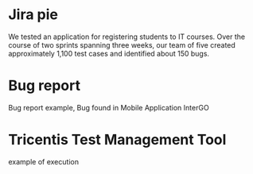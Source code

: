 # Jira pie


We tested an application for registering students to IT courses. Over the course of two sprints spanning three weeks, our team of five created approximately 1,100 test cases and identified about 150 bugs.

# Bug report
Bug report example, Bug found in Mobile Application InterGO

# Tricentis Test Management Tool
example of execution
